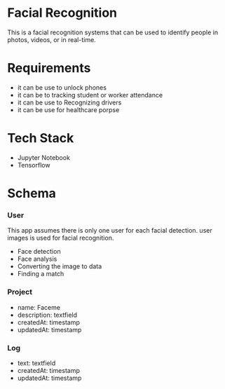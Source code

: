 # Facial Recognition
This is a facial recognition systems that can be used to identify people in photos, videos, or in real-time.

# Requirements
- it can be use to unlock phones
- it can be to tracking student or worker attendance
- it can be use to Recognizing drivers
- it can be use for healthcare porpse


# Tech Stack
- Jupyter Notebook
- Tensorflow


# Schema

### User

This app assumes there is only one user for each facial detection. user images is used for facial recognition.
- Face detection
- Face analysis
- Converting the image to data
- Finding a match

### Project

- name: Faceme
- description: textfield
- createdAt: timestamp
- updatedAt: timestamp

### Log
- text: textfield
- createdAt: timestamp
- updatedAt: timestamp

